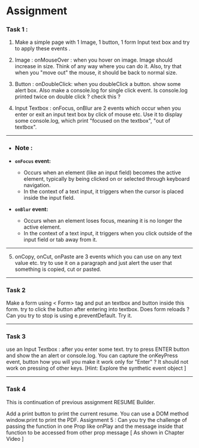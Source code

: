 # Assignment

### Task 1 : 

1. Make a simple page with 1 Image, 1 button, 1 form Input text box and try to apply these events .

2. Image :  onMouseOver : when you hover on image. Image should increase in size. Think of any way where you can do it. Also, try that when you "move out" the mouse, it should be back to normal size.

3. Button : onDoubleClick: when you doubleClick a button. show some alert box. Also make a console.log for single click event. Is console.log printed twice on double click ? check this ?

4. Input Textbox : onFocus, onBlur are 2 events which occur when you enter or exit an input text box by click of mouse etc. Use it to display some console.log, which print "focused on the textbox", "out of textbox".


---
- ### Note : 

- **`onFocus` event:**
  - Occurs when an element (like an input field) becomes the active element, typically by being clicked on or selected through keyboard navigation.
  - In the context of a text input, it triggers when the cursor is placed inside the input field.

- **`onBlur` event:**
  - Occurs when an element loses focus, meaning it is no longer the active element.
  - In the context of a text input, it triggers when you click outside of the input field or tab away from it.
---


5. onCopy, onCut, onPaste are 3 events which you can use on any text value etc. try to use it on a paragraph and just alert the user that something is copied, cut or pasted.

---

### Task 2  

Make a form using < Form> tag and put an textbox and button inside this form. try to click the button after entering into textbox. Does form reloads ? Can you try to stop is using e.preventDefault. Try it.

---

### Task 3 

use an Input Textbox : after you enter some text. try to press ENTER button and show the an alert or console.log. You can capture the onKeyPress event, button how you will you make it work only for "Enter" ? It should not work on pressing of other keys. [Hint: Explore the synthetic event object ]

---

### Task 4 

 This is continuation of previous assignment RESUME Builder.

Add a print button to print the current resume. You can use a DOM method window.print to print the PDF.
Assignment 5 : Can you try the challenge of passing the function in one Prop like onPlay and the message inside that function to be accessed from other prop message [ As shown in Chapter Video ]